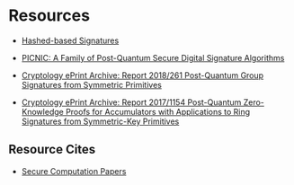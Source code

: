 # Resources

* [Hashed-based Signatures](https://blog.cryptographyengineering.com/2018/04/07/hash-based-signatures-an-illustrated-primer/)

* [PICNIC: A Family of Post-Quantum Secure Digital Signature Algorithms](https://microsoft.github.io/Picnic/)

* [Cryptology ePrint Archive: Report 2018/261 Post-Quantum Group Signatures 
   from Symmetric Primitives](https://eprint.iacr.org/2018/261)

* [Cryptology ePrint Archive: Report 2017/1154 Post-Quantum Zero-Knowledge
  Proofs for Accumulators with Applications to Ring Signatures from
  Symmetric-Key Primitives](https://eprint.iacr.org/2017/1154)

## Resource Cites
* [Secure Computation Papers](https://guutboy.github.io/)
